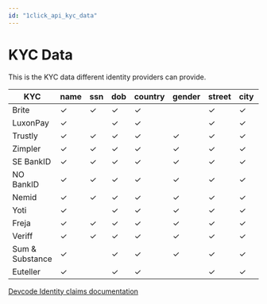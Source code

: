 ```yaml
---
id: "1click_api_kyc_data"
---
```


# KYC Data

This is the KYC data different identity providers can provide.


| KYC             | name | ssn | dob | country | gender | street | city | zip | mobile | email | picture |
|-----------------|------|-----|-----|---------|--------|--------|------|-----|--------|-------|---------|
| Brite           | ✓    | ✓   | ✓   | ✓       |        | ✓      | ✓    | ✓   |        |       |         |
| LuxonPay        | ✓    |     | ✓   | ✓       |        | ✓      | ✓    | ✓   | ✓      | ✓     |         |
| Trustly         | ✓    | ✓   | ✓   | ✓       | ✓      | ✓      | ✓    | ✓   |        |       |         |
| Zimpler         | ✓    | ✓   | ✓   | ✓       | ✓      | ✓      | ✓    | ✓   | ✓      |       |         |
| SE BankID       | ✓    | ✓   | ✓   | ✓       | ✓      | ✓      | ✓    | ✓   |        |       |         |
| NO BankID       | ✓    | ✓   | ✓   | ✓       | ✓      | ✓      | ✓    | ✓   |        |       |         |
| Nemid           | ✓    | ✓   | ✓   | ✓       | ✓      | ✓      | ✓    | ✓   |        |       |         |
| Yoti            | ✓    |     | ✓   | ✓       | ✓      | ✓      | ✓    | ✓   | ✓      | ✓     |         |
| Freja           | ✓    | ✓   | ✓   | ✓       | ✓      | ✓      | ✓    | ✓   | ✓      | ✓     |         |
| Veriff          | ✓    | ✓   | ✓   | ✓       | ✓      | ✓      | ✓    | ✓   |        |       | ✓       |
| Sum & Substance | ✓    |     | ✓   | ✓       | ✓      | ✓      | ✓    | ✓   |        |       |         |
| Euteller        | ✓    |     | ✓   | ✓       |        | ✓      | ✓    | ✓   |        | ✓     |         |

[Devcode Identity claims documentation](https://www.devcodeidentity.com/developer/api#section/Claims)
